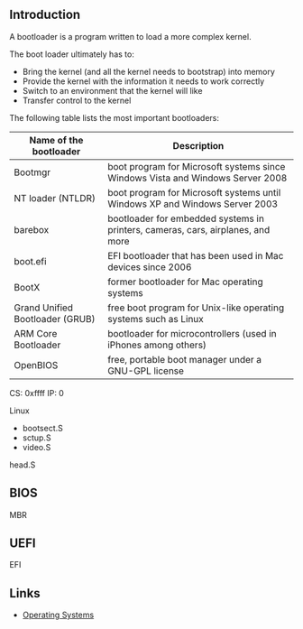 ## Introduction

A bootloader is a program written to load a more complex kernel.

The boot loader ultimately has to:

- Bring the kernel (and all the kernel needs to bootstrap) into memory
- Provide the kernel with the information it needs to work correctly
- Switch to an environment that the kernel will like
- Transfer control to the kernel



The following table lists the most important bootloaders:


| Name of the bootloader          | Description                                                                     |
| ------------------------------- | ------------------------------------------------------------------------------- |
| Bootmgr                         | boot program for Microsoft systems since Windows Vista and Windows Server 2008  |
| NT loader (NTLDR)               | boot program for Microsoft systems until Windows XP and Windows Server 2003     |
| barebox                         | bootloader for embedded systems in printers, cameras, cars, airplanes, and more |
| boot.efi                        | EFI bootloader that has been used in Mac devices since 2006                     |
| BootX                           | former bootloader for Mac operating systems                                     |
| Grand Unified Bootloader (GRUB) | free boot program for Unix-like operating systems such as Linux                 |
| ARM Core Bootloader             | bootloader for microcontrollers (used in iPhones among others)                  |
| OpenBIOS                        | free, portable boot manager under a GNU-GPL license                             |


CS: 0xffff
IP: 0

Linux

- bootsect.S
- sctup.S
- video.S

head.S

## BIOS

MBR

## UEFI

EFI

## Links

- [Operating Systems](/docs/CS/OS/OS.md)
